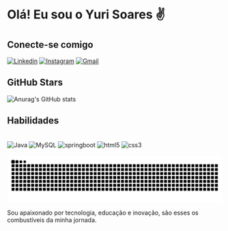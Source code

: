 # Olá! Eu sou o Yuri Soares ✌️

## Conecte-se comigo
[![Linkedin](https://img.shields.io/badge/LinkedIn-0077B5?style=for-the-badge&logo=linkedin&logoColor=white)](https://www.linkedin.com/in/yuri-souza-silva/)
[![Instagram](https://img.shields.io/badge/Instagram-E4405F?style=for-the-badge&logo=instagram&logoColor=white)](https://www.instagram.com/yuriss_oficial/)
[![Gmail](https://img.shields.io/badge/Gmail-D14836?style=for-the-badge&logo=gmail&logoColor=white)](mailto:yuridesouzasilva16@gmail.com)

## GitHub Stars
![Anurag's GitHub stats](https://github-readme-stats.vercel.app/api?username=YuriSS03&show_icons=true&theme=radical)


## Habilidades

<div style="display: inline_block"><br/>
    <img align="center" alt="Java" src="https://img.shields.io/badge/Java-ED8B00?style=for-the-badge&logo=openjdk&logoColor=white" />
    <img align="center" alt="MySQL" src="https://img.shields.io/badge/MySQL-00000F?style=for-the-badge&logo=mysql&logoColor=white" />
     <img align="center" alt="springboot" src="https://img.shields.io/badge/Spring-6DB33F?style=for-the-badge&logo=spring&logoColor=white" />
    <img align="center" alt="html5" src="https://img.shields.io/badge/HTML5-E34F26?style=for-the-badge&logo=html5&logoColor=white" />
    <img align="center" alt="css3" src="https://img.shields.io/badge/CSS3-1572B6?style=for-the-badge&logo=css3&logoColor=white" />
</div><br/>

<picture align="center">
  <source media="(prefers-color-scheme: dark)" srcset="https://raw.githubusercontent.com/YuriSS03/YuriSS03/output/github-contribution-grid-snake-dark.svg">
  <source media="(prefers-color-scheme: light)" srcset="https://raw.githubusercontent.com/YuriSS03/YuriSS03/output/github-contribution-grid-snake-dark.svg">
  <img align="center" alt="github contribution grid snake animation" src="https://raw.githubusercontent.com/YuriSS03/YuriSS03/output/github-contribution-grid-snake.svg">
</picture>

<p> Sou apaixonado por tecnologia, educação e inovação, são esses os combustíveis da minha jornada.</p>

